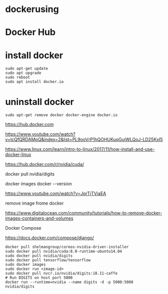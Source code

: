 # dockerusing
# Docker Hub

# install docker
```
sudo apt-get update
sudo apt upgrade
sudo reboot
sudo apt install docker.io
```
# uninstall docker
```
sudo apt-get remove docker docker-engine docker.io
```

https://hub.docker.com

https://www.youtube.com/watch?v=lcQfQRDAMpQ&index=2&list=PL9ooVrP1hQOHUKuqGuiWLQoJ-LD25KxI5

https://www.linux.com/learn/intro-to-linux/2017/11/how-install-and-use-docker-linux

https://hub.docker.com/r/nvidia/cuda/

docker pull nvidia/digits

docker images
docker --version

https://www.youtube.com/watch?v=JprTjTViaEA

remove image frome docker

https://www.digitalocean.com/community/tutorials/how-to-remove-docker-images-containers-and-volumes

Docker Compose

https://docs.docker.com/compose/django/

```
docker pull shelmangroup/coreos-nvidia-driver-installer
sudo docker pull nvidia/cuda:8.0-runtime-ubuntu14.04
sudo docker pull nvidia/digits
sudo docker pull tensorflow/tensorflow
sudo docker images
sudo docker run <image-id>
sudo docker pull nvcr.io/nvidia/digits:18.11-caffe
# Run DIGITS on host port 5000
docker run --runtime=nvidia --name digits -d -p 5000:5000 nvidia/digits

```

